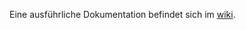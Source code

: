 Eine ausführliche Dokumentation befindet sich im [wiki](https://gitlab.informatik.hu-berlin.de/complexeventprocessing/monorepo/-/wikis/home).
